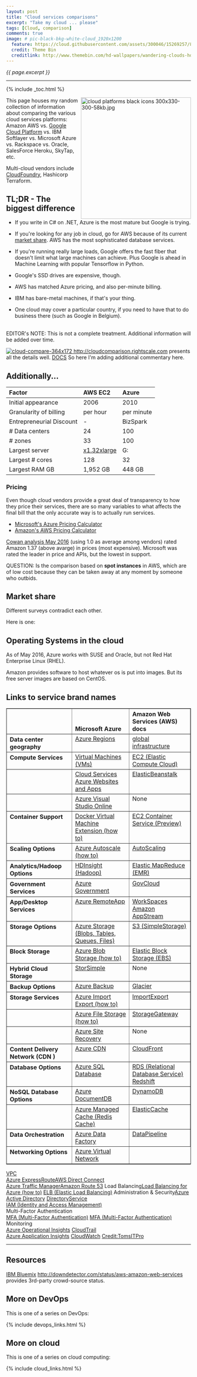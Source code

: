 ```yaml
---
layout: post
title: "Cloud services comparisons"
excerpt: "Take my cloud ... please"
tags: [Cloud, comparison]
comments: true
image: # pic-black-bkg-white-cloud_1920x1200
  feature: https://cloud.githubusercontent.com/assets/300046/15269257/8104a824-19b6-11e6-9c42-014bf608009a.jpg
  credit: Theme Bin
  creditlink: http://www.themebin.com/hd-wallpapers/wandering-clouds-hd-wallpaper/
---
```

<i>{{ page.excerpt }}</i>
<hr />

{% include _toc.html %}

<img class="img-right" align="right"
alt="cloud platforms black icons 300x330-300-58kb.jpg" width="300" height="330" src="https://cloud.githubusercontent.com/assets/300046/17864330/e4dbabc0-685a-11e6-84e5-361c5fc8c28d.jpg">

This page houses my random collection of information about comparing the various cloud services platforms:
Amazon AWS vs.
[Google Cloud Platform](/gcp/) vs.
IBM Softlayer vs. 
Microsoft Azure vs. 
Rackspace vs. Oracle, SalesForce Heroku, SkyTap, etc.

Multi-cloud vendors include <a target="_blank" href="https://github.com/cloudfoundry/bosh">CloudFoundry</a>, Hashicorp Terraform.


## TL;DR - The biggest difference

* If you write in C# on .NET, Azure is the most mature but Google is trying.
* If you're looking for any job in cloud, go for AWS because of its current <a href="#marketshare">market share</a>. AWS has the most sophisticated database services.
* If you're running really large loads, Google offers the fast fiber that doesn't limit what large machines can achieve. Plus Google is ahead in Machine Learning with popular Tensorflow in Python.
* Google's SSD drives are expensive, though.

* AWS has matched Azure pricing, and also per-minute billing.
* IBM has bare-metal machines, if that's your thing.
* One cloud may cover a particular country, if you need to have that to do business there (such as Google in Belgium).
<br /><br />

EDITOR's NOTE: This is not a complete treatment. 
Additional information will be added over time.

<a target="_blank" href="http://cloudcomparison.rightscale.com/">
<img alt="cloud-compare-364x172" src="https://user-images.githubusercontent.com/300046/31053622-f49c9f86-a65e-11e7-9fa8-c6f367b1beb2.png">
http://cloudcomparison.rightscale.com</a> presents all the details well. <a target="_blank" href="http://docs.rightscale.com/ca/cloud_comp/">DOCS</a> 
So here I'm adding additional commentary here.

## Additionally...

Factor | AWS EC2 | Azure |
:----- | :--- | :----- |
Initial appearance | 2006 | 2010 |
Granularity of billing | per hour | per minute |
Entrepreneurial Discount | - | BizSpark |
# Data centers | 24 | 100 |
# zones | 33 | 100 |
Largest server | <a target="_blank" href="https://goo.gl/64UcCb">x1.32xlarge</a> | G: |
Largest # cores | 128 | 32 |
Largest RAM GB | 1,952 GB | 448 GB |


### Pricing #

Even though cloud vendors provide a great deal of transparency to how they price their services,
there are so many variables to what affects the final bill that the only accurate way is to
actually run services.

<ul>
<li><a target="_blank" href="https://azure.microsoft.com/en-us/pricing/calculator/">Microsoft's Azure Pricing Calculator</a></li>
<li><a target="_blank" href="http://calculator.s3.amazonaws.com/index.html">Amazon's AWS Pricing Calculator</a></li>
</ul>

<a target="_blank" href="http://www.zdnet.com/article/public-cloud-computing-vendors-a-look-at-strengths-weaknesses-big-picture/">
Cowan analysis May 2016</a> (using 1.0 as average among vendors) rated Amazon 1.37 (above avarge) in prices (most expensive).
Microsoft was rated the leader in price and APIs, but the lowest in support.

   <amp-img width="770" height="446" alt="cloud comparison table zdnet 2016-770x446-9.jpg"
layout="responsive" src="https://cloud.githubusercontent.com/assets/300046/15745884/5b980e2a-2891-11e6-9dc5-22f06137e56a.jpg"></amp-img>

   QUESTION: Is the comparison based on <strong>spot instances</strong> in AWS,
   which are of low cost because they can be taken away at any moment
   by someone who outbids.

<a name="marketshare"></a>

## Market share #

Different surveys contradict each other.

Here is one:

   <amp-img layout="responsive" alt="cloud chart iaas market share 2015-529x488-c22.jpg" width="529" height="488" 
   src="https://cloud.githubusercontent.com/assets/300046/16921114/778410d8-4ccd-11e6-9bb8-faf3cd75a449.jpg">
   </amp-img>


## Operating Systems in the cloud #

As of May 2016, Azure works with SUSE and Oracle,
but not Red Hat Enterprise Linux (RHEL).

Amazon provides software to host whatever os is put into images.
But its free server images are based on 
CentOS.


## Links to service brand names #

<table valign="top" border="1" cellspacing="0" cellpadding="4">
<thead>
<tr valign="bottom">
<th align="left"><br /></th><th align="left">Microsoft Azure</th><th align="left">Amazon Web Services (AWS) docs</th></tr>
</thead><tbody>
<tr valign="top" class="tblOdd"><th align="left">Data center geography</th>
    <td><a target="_blank" href="http://azure.microsoft.com/en-us/regions/">Azure Regions</a></td>
    <td><a target="_blank" href="http://aws.amazon.com/about-aws/global-infrastructure/">global infrastructure</a></td>
    </tr>
<tr valign="top" class="tblEven"><th align="left">Compute Services</th><td><a target="_blank" href="http://azure.microsoft.com/en-us/services/virtual-machines/">Virtual Machines (VMs)</a>
</td><td><a target="_blank" href="http://aws.amazon.com/ec2/">EC2 (Elastic Compute Cloud)</a></td></tr>
<tr valign="top" class="tblOdd"><th align="left"><br /></th><td><a target="_blank" href="http://azure.microsoft.com/en-us/services/cloud-services/">Cloud Services</a>
<br /><a target="_blank" href="http://azure.microsoft.com/en-us/services/websites/">Azure Websites and Apps</a>
<br /></td><td><a target="_blank" href="http://aws.amazon.com/elasticbeanstalk/">ElasticBeanstalk</a></td></tr>
<tr valign="top" class="tblEven"><th align="left"><br /></th><td><a target="_blank" href="http://azure.microsoft.com/en-us/services/visual-studio-online/">Azure Visual Studio Online</a></td><td>None</td></tr>
<tr valign="top" class="tblEven"><th align="left">Container Support</th><td><a target="_blank" href="http://azure.microsoft.com/en-us/documentation/articles/virtual-machines-docker-vm-extension/#Docker-and-Linux-Containers">Docker Virtual Machine Extension (how to)</a></td><td><a target="_blank" href="http://aws.amazon.com/ecs/">EC2 Container Service (Preview)<br /></a></td></tr>
<tr valign="top" class="tblOdd"><th align="left">Scaling Options</th><td><a target="_blank" href="http://azure.microsoft.com/en-us/documentation/articles/cloud-services-how-to-scale/">Azure Autoscale (how to)</a></td><td><a target="_blank" href="http://aws.amazon.com/autoscaling/">AutoScaling</a></td></tr>
<tr valign="top" class="tblEven"><th align="left">Analytics/Hadoop Options</th><td><a target="_blank" href="http://azure.microsoft.com/en-us/services/hdinsight/">HDInsight (Hadoop)</a></td><td><a target="_blank" href="http://aws.amazon.com/elasticmapreduce/">Elastic MapReduce (EMR)</a></td></tr>
<tr valign="top" class="tblOdd"><th align="left">Government Services</th><td><a target="_blank" href="http://azure.microsoft.com/en-us/features/gov/">Azure Government</a></td><td><a target="_blank" href="http://aws.amazon.com/govcloud-us/">GovCloud</a></td></tr>
<tr valign="top" class="tblEven"><th align="left">App/Desktop Services</th><td><a target="_blank" href="http://azure.microsoft.com/en-us/services/remoteapp/">Azure RemoteApp</a></td><td><a target="_blank" href="http://aws.amazon.com/workspaces/">WorkSpaces</a><br /><a target="_blank" href="http://aws.amazon.com/appstream/">Amazon AppStream</a><br /></td></tr>
<tr valign="top" class="tblOdd"><th align="left">Storage Options</th><td><a target="_blank" href="http://azure.microsoft.com/en-us/documentation/services/storage/">Azure Storage (Blobs, Tables, Queues, Files)</a></td><td><a target="_blank" href="http://aws.amazon.com/s3/">S3 (SimpleStorage)</a></td></tr>
<tr valign="top" class="tblEven"><th align="left">Block Storage</th><td><a target="_blank" href="http://azure.microsoft.com/en-us/documentation/articles/storage-dotnet-how-to-use-blobs/">Azure Blob Storage (how to)</a></td><td><a target="_blank" href="http://aws.amazon.com/ebs/">Elastic Block Storage (EBS)</a></td></tr>
<tr valign="top" class="tblOdd"><th align="left">Hybrid Cloud Storage</th><td><a target="_blank" href="http://azure.microsoft.com/en-us/services/storsimple/">StorSimple</a></td><td>None</td></tr>
<tr valign="top" class="tblEven"><th align="left">Backup Options</th><td><a target="_blank" href="http://azure.microsoft.com/en-us/services/backup/">Azure Backup</a></td><td><a target="_blank" href="http://aws.amazon.com/glacier/">Glacier</a></td></tr>
<tr valign="top" class="tblOdd"><th align="left">Storage Services</th><td><a target="_blank" href="http://azure.microsoft.com/en-us/documentation/articles/storage-import-export-service/">Azure Import Export (how to)</a></td><td><a target="_blank" href="http://aws.amazon.com/importexport/">ImportExport</a></td></tr>
<tr valign="top" class="tblEven"><th align="left"><br /></th><td><a target="_blank" href="http://azure.microsoft.com/en-us/documentation/articles/storage-dotnet-how-to-use-files/">Azure File Storage (how to)</a></td><td><a target="_blank" href="http://aws.amazon.com/storagegateway/">StorageGateway</a></td></tr>
<tr valign="top" class="tblOdd"><th align="left"><br /></th><td><a target="_blank" href="http://azure.microsoft.com/en-us/services/site-recovery/">Azure Site Recovery</a></td><td>None</td></tr>
<tr valign="top" class="tblEven"><th align="left">Content Delivery Network (CDN )</th><td><a target="_blank" href="http://azure.microsoft.com/en-us/services/cdn/">Azure CDN</a></td><td><a target="_blank" href="http://aws.amazon.com/cloudfront/">CloudFront</a></td></tr>
<tr valign="top" class="tblOdd"><th align="left">Database Options</th><td rowspan="1"><a target="_blank" href="http://azure.microsoft.com/en-us/services/sql-database/">Azure SQL Database</a>
</td><td><a target="_blank" href="http://aws.amazon.com/rds/">RDS (Relational Database Service)</a>
<br /><a target="_blank" href="http://azure.microsoft.com/en-us/documentation/articles/storage-import-export-service/">Redshift</a><br />
</td></tr>
<tr valign="top" class="tblEven"><th align="left">NoSQL Database Options</th><td><a target="_blank" href="http://azure.microsoft.com/en-us/services/documentdb/">Azure DocumentDB</a>
</td><td><a target="_blank" href="http://aws.amazon.com/dynamodb/">DynamoDB</a></td></tr>
<tr valign="top" class="tblOdd"><th align="left"><br /></th><td><a target="_blank" href="http://azure.microsoft.com/en-us/services/cache/">Azure Managed Cache (Redis Cache)</a>
</td><td><a target="_blank" href="http://aws.amazon.com/elasticache/">ElasticCache</a></td></tr>
<tr valign="top" class="tblEven"><th align="left">Data Orchestration</th><td><a target="_blank" href="http://azure.microsoft.com/en-us/services/data-factory/">Azure Data Factory</a>
</td><td><a target="_blank" href="http://aws.amazon.com/datapipeline/">DataPipeline</a></td></tr>
<tr valign="top" class="tblOdd"><th align="left">Networking Options</th><td><a target="_blank" href="http://azure.microsoft.com/en-us/services/virtual-network/">Azure Virtual Network</a>
</tbody></table>
</td><td><a target="_blank" href="http://aws.amazon.com/vpc/">VPC</a></td></tr>
<tr valign="top" class="tblEven"><th align="left"><br /></th><td><a target="_blank" href="http://azure.microsoft.com/en-us/services/expressroute/">Azure ExpressRoute</a></td><td><a target="_blank" href="http://aws.amazon.com/directconnect/">AWS Direct Connect</a></td></tr>
<tr valign="top" class="tblOdd"><th align="left"><br /></th><td><a target="_blank" href="http://azure.microsoft.com/en-us/services/traffic-manager/">Azure Traffic Manager</a></td><td><a target="_blank" href="http://aws.amazon.com/route53/">Amazon Route 53</a></td></tr>
<tr valign="top" class="tblEven"><th align="left">Load Balancing</th><td><a target="_blank" href="http://azure.microsoft.com/en-us/documentation/articles/virtual-machines-load-balance/">Load Balancing for Azure (how to)</a>
</td><td><a target="_blank" href="http://aws.amazon.com/elasticloadbalancing/">ELB (Elastic Load Balancing)</a></td></tr>
<tr valign="top" class="tblOdd"><th align="left">Administration &amp; Security</th><td><a target="_blank" href="http://azure.microsoft.com/en-us/services/active-directory/">Azure Active Directory</a>
</td><td><a target="_blank" href="http://aws.amazon.com/directoryservice/">DirectoryService</a>
<br /><a target="_blank" href="http://aws.amazon.com/iam/">IAM (Identity and Access Management)</a><br /></td></tr>
<tr valign="top" class="tblOdd"><th align="left">Multi-Factor Authentication<br /></th><td><a target="_blank" href="http://azure.microsoft.com/en-us/services/multi-factor-authentication/">MFA (Multi-Factor Authentication)</a>
</td><td><a target="_blank" href="http://aws.amazon.com/iam/details/mfa/">MFA (Multi-Factor Authentication)</a>
</td></tr>
<tr valign="top" class="tblEven"><th align="left">Monitoring<br /></th><td><a target="_blank" href="http://azure.microsoft.com/en-us/services/operational-insights/">Azure Operational Insights</a>
</td><td><a target="_blank" href="http://aws.amazon.com/cloudtrail/">CloudTrail</a>
</td></tr>
<tr valign="top" class="tblOdd"><th align="left"><br /></th><td><a target="_blank" href="http://azure.microsoft.com/en-us/services/application-insights/">Azure Application Insights</a>
</td><td><a target="_blank" href="http://aws.amazon.com/cloudwatch/">CloudWatch</a></td></tr>

</tbody></table>

<a target="_blank" href="http://www.tomsitpro.com/articles/azure-vs-aws-cloud-comparison,2-870-2.html"> 
Credit:TomsITPro</a>

<hr />

## Resources #


<a target="_blank" href="http://resources.sdtimes.com/whitepaper-ibm-q4-2015-bluemix-ebook">
IBM Bluemix</a>

<a target="_blank" href="http://downdetector.com/status/aws-amazon-web-services">
http://downdetector.com/status/aws-amazon-web-services</a>
provides 3rd-party crowd-source status.


## More on DevOps #

This is one of a series on DevOps:

{% include devops_links.html %}


## More on cloud #

This is one of a series on cloud computing:

{% include cloud_links.html %}
